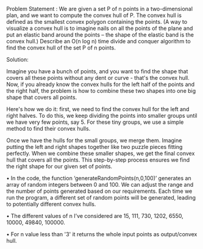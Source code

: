 Problem Statement : We are given a set P of n points in a two-dimensional plan, and we want to compute the convex hull of P. The convex hull is defined as the smallest convex polygon containing the points. (A way to visualize a convex hull is to imagine nails on all the points of the plane and put an elastic band around the points – the shape of the elastic band is the convex hull.) Describe an O(n log n) time divide and conquer algorithm to find the convex hull of the set P of n points.

Solution: 

Imagine you have a bunch of points, and you want to find the shape that covers all these points without any dent or curve - that's the convex hull. Now, if you already know the convex hulls for the left half of the points and the right half, the problem is how to combine these two shapes into one big shape that covers all points.

Here's how we do it: first, we need to find the convex hull for the left and right halves. To do this, we keep dividing the points into smaller groups until we have very few points, say 5. For these tiny groups, we use a simple method to find their convex hulls.

Once we have the hulls for the small groups, we merge them. Imagine putting the left and right shapes together like two puzzle pieces fitting perfectly. When we combine these smaller shapes, we get the final convex hull that covers all the points. This step-by-step process ensures we find the right shape for our given set of points.

•	In the code, the function ‘generateRandomPoints(n,0,100)’ generates an array of random integers between 0 and 100. We can adjust the range and the number of points generated based on our requirements. Each time we run the program, a different set of random points will be generated, leading to potentially different convex hulls.

•	The different values of n I’ve considered are 15, 111, 730, 1202, 6550, 10000, 49840, 100000.

•	For n value less than '3' it returns the whole input points as output/convex hull.






